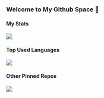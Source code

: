 ### Welcome to My Github Space 👋

#### My Stats

![](https://github-readme-stats.vercel.app/api?username=highestop&show_icons=true&bg_color=30,e96443,904e95&title_color=fff&text_color=fff)

#### Top Used Languages

![](https://github-readme-stats.vercel.app/api/top-langs/?username=highestop&layout=compact)

#### Other Pinned Repos

![](https://github-readme-stats.vercel.app/api/pin?username=daily-reading&repo=daily-reading&title_color=fff&icon_color=f9f9f9&text_color=9f9f9f&bg_color=151515)
